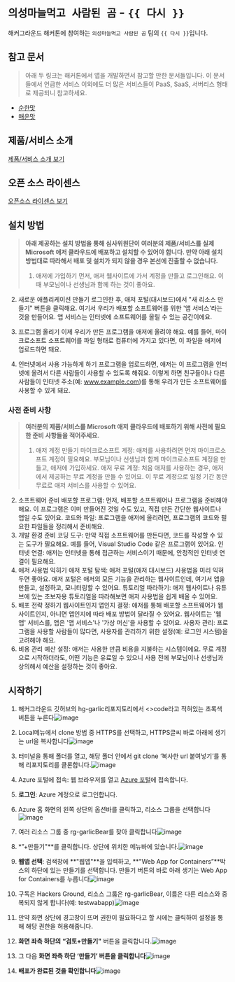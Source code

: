 # `의성마늘먹고 사람된 곰` - `{{ 다시 }}`

해커그라운드 해커톤에 참여하는 `의성마늘먹고 사람된 곰` 팀의 `{{ 다시 }}`입니다.

## 참고 문서

> 아래 두 링크는 해커톤에서 앱을 개발하면서 참고할 만한 문서들입니다. 이 문서들에서 언급한 서비스 이외에도 더 많은 서비스들이 PaaS, SaaS, 서버리스 형태로 제공되니 참고하세요.

- [순한맛](./REFERENCES_BASIC.md)
- [매운맛](./REFERENCES_ADVANCED.md)

## 제품/서비스 소개

<!-- 아래 링크는 지우지 마세요 -->
[제품/서비스 소개 보기](TOPIC.md)
<!-- 위 링크는 지우지 마세요 -->

## 오픈 소스 라이센스

<!-- 아래 링크는 지우지 마세요 -->
[오픈소스 라이센스 보기](./LICENSE)
<!-- 위 링크는 지우지 마세요 -->

## 설치 방법

> **아래 제공하는 설치 방법을 통해 심사위원단이 여러분의 제품/서비스를 실제 Microsoft 애저 클라우드에 배포하고 설치할 수 있어야 합니다. 만약 아래 설치 방법대로 따라해서 배포 및 설치가 되지 않을 경우 본선에 진출할 수 없습니다.**
>
> 1) 애저에 가입하기
먼저, 애저 웹사이트에 가서 계정을 만들고 로그인해요. 이때 부모님이나 선생님과 함께 하는 것이 좋아요.

2) 새로운 애플리케이션 만들기
로그인한 후, 애저 포털(대시보드)에서 "새 리소스 만들기" 버튼을 클릭해요. 여기서 우리가 배포할 소프트웨어를 위한 '앱 서비스'라는 것을 만들어요. 앱 서비스는 인터넷에 소프트웨어를 올릴 수 있는 공간이에요.

3) 프로그램 올리기
이제 우리가 만든 프로그램을 애저에 올려야 해요. 예를 들어, 마이크로소프트 소프트웨어를 파일 형태로 컴퓨터에 가지고 있다면, 이 파일을 애저에 업로드하면 돼요.

4) 인터넷에서 사용 가능하게 하기
프로그램을 업로드하면, 애저는 이 프로그램을 인터넷에 올려서 다른 사람들이 사용할 수 있도록 해줘요. 이렇게 하면 친구들이나 다른 사람들이 인터넷 주소(예: www.example.com)를 통해 우리가 만든 소프트웨어를 사용할 수 있게 돼요.

### 사전 준비 사항

> **여러분의 제품/서비스를 Microsoft 애저 클라우드에 배포하기 위해 사전에 필요한 준비 사항들을 적어주세요.**
> 1. 애저 계정 만들기
마이크로소프트 계정: 애저를 사용하려면 먼저 마이크로소프트 계정이 필요해요. 부모님이나 선생님과 함께 마이크로소프트 계정을 만들고, 애저에 가입하세요.
애저 무료 계정: 처음 애저를 사용하는 경우, 애저에서 제공하는 무료 계정을 만들 수 있어요. 이 무료 계정으로 일정 기간 동안 무료로 애저 서비스를 사용할 수 있어요.
2. 소프트웨어 준비
배포할 프로그램: 먼저, 배포할 소프트웨어나 프로그램을 준비해야 해요. 이 프로그램은 이미 만들어진 것일 수도 있고, 직접 만든 간단한 웹사이트나 앱일 수도 있어요.
코드와 파일: 프로그램을 애저에 올리려면, 프로그램의 코드와 필요한 파일들을 정리해서 준비해요.
3. 개발 환경 준비
코딩 도구: 만약 직접 소프트웨어를 만든다면, 코드를 작성할 수 있는 도구가 필요해요. 예를 들어, Visual Studio Code 같은 프로그램이 있어요.
인터넷 연결: 애저는 인터넷을 통해 접근하는 서비스이기 때문에, 안정적인 인터넷 연결이 필요해요.
4. 애저 사용법 익히기
애저 포털 탐색: 애저 포털(애저 대시보드) 사용법을 미리 익혀두면 좋아요. 애저 포털은 애저의 모든 기능을 관리하는 웹사이트인데, 여기서 앱을 만들고, 설정하고, 모니터링할 수 있어요.
튜토리얼 따라하기: 애저 웹사이트나 유튜브에 있는 초보자용 튜토리얼을 따라해보면 애저 사용법을 쉽게 배울 수 있어요.
5. 배포 전략 정하기
웹사이트인지 앱인지 결정: 애저를 통해 배포할 소프트웨어가 웹사이트인지, 아니면 앱인지에 따라 배포 방법이 달라질 수 있어요. 웹사이트는 '웹 앱' 서비스를, 앱은 '앱 서비스'나 '가상 머신'을 사용할 수 있어요.
사용자 관리: 프로그램을 사용할 사람들이 많다면, 사용자를 관리하기 위한 설정(예: 로그인 시스템)을 고려해야 해요.
6. 비용 관리
예산 설정: 애저는 사용한 만큼 비용을 지불하는 시스템이에요. 무료 계정으로 시작하더라도, 어떤 기능은 유료일 수 있으니 사용 전에 부모님이나 선생님과 상의해서 예산을 설정하는 것이 좋아요.


## 시작하기

1. 해커그라운드 깃허브의 hg-garlic리포지토리에서 <>code라고 적혀있는 초록색 버튼을 누른다![image](https://github.com/user-attachments/assets/1745ade4-ce7a-4a39-8aec-363c820f2092)


2. Local메뉴에서 clone 방법 중 HTTPS를 선택하고, HTTPS글씨 바로 아래에 생기는 url을 복사합니다![image](https://github.com/user-attachments/assets/8243cb16-6763-401a-b918-5016ab504537)

3. 터미널을 통해 폴더를 열고, 해당 폴더 안에서 git clone ‘복사한 url 붙여넣기’를 통해 리포지토리를 클론합니다.![image](https://github.com/user-attachments/assets/639fb6cd-b13f-4228-9248-3189655ece9e)

4. Azure 포털에 접속: 웹 브라우저를 열고 [Azure 포털](https://portal.azure.com/)에 접속합니다.
5. **로그인**: Azure 계정으로 로그인합니다.
6. Azure 홈 화면의 왼쪽 상단의 옵션바를 클릭하고, 리소스 그룹을 선택합니다![image](https://github.com/user-attachments/assets/bc3a026a-dafe-4a3b-ad12-78aa9e6f1183)


7. 여러 리소스 그룹 중 rg-garlicBear를 찾아 클릭합니다![image](https://github.com/user-attachments/assets/4b800e2d-5b97-4507-af75-423c63f7b369)

8. *”+만들기"**를 클릭합니다. 상단에 위치한 메뉴바에 있습니다.![image](https://github.com/user-attachments/assets/f50335cb-d15e-4131-85f2-a084f9f7fdb9)

9. **웹앱 선택**: 검색창에 **"웹앱"**을 입력하고, **"Web App for Containers”**박스의 하단에 있는 만들기를 선택합니다. 만들기 버튼의 바로 아래 생기는 Web App for Containers를 누릅니다![image](https://github.com/user-attachments/assets/928fe262-0b23-4b2c-9bd1-a5738e94ac4d)

10. 구독은 Hackers Ground, 리소스 그룹은 rg-garlicBear, 이름은 다른 리소스와 중복되지 않게 합니다(예: testwabapp)![image](https://github.com/user-attachments/assets/b31cb994-5478-4963-b3e4-3a6637632cca)

11. 만약 화면 상단에 경고창이 뜨며 권한이 필요하다고 할 시에는 클릭하여 설정을 통해 해당 권한을 허용해줍니다.
12. **화면 좌측 하단의** **“검토+만들기"** 버튼을 클릭합니다.![image](https://github.com/user-attachments/assets/657a0e7f-5681-49c3-9733-fe50c4f6c715)

13. 그 다음 **화면 좌측 하단 ‘만들기’ 버튼을 클릭합니다**![image](https://github.com/user-attachments/assets/89fb6afc-9101-43e2-83a5-488b64dfde4f)

14. **배포가 완료된 것을 확인합니다**![image](https://github.com/user-attachments/assets/fe63bbf3-4aa0-4496-addb-b052b3e3961a)

